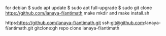 for debian
$ sudo apt update
$ sudo apt full-upgrade
$ sudo git clone https://github.com/lanaya-f/antimath
make mkdir and make install.sh 

https:https://github.com/lanaya-f/antimath.git
ssh:git@github.com:lanaya-f/antimath.git
gitclone:gh repo clone lanaya-f/antimath
